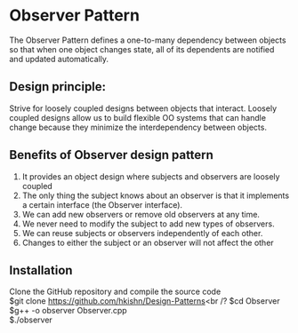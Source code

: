 # Observer Pattern
The Observer Pattern defines a one-to-many dependency between objects so that when one object changes state, 
all of its dependents are notified and updated automatically.

## Design principle:
Strive for loosely coupled designs between objects that interact.
Loosely coupled designs allow us to build flexible OO systems that can handle change because they minimize
the interdependency between objects.

## Benefits of Observer design pattern
1. It provides an object design where subjects and observers are loosely coupled
2. The only thing the subject knows about an observer is that it implements a certain interface (the Observer interface).
3. We can add new observers or remove old observers at any time.
4. We never need to modify the subject to add new types of observers.
5. We can reuse subjects or observers independently of each other.
6. Changes to either the subject or an observer will not affect the other

## Installation
Clone the GitHub repository and compile the source code<br />
$git clone https://github.com/hkishn/Design-Patterns<br /?
$cd Observer<br />
$g++ -o observer Observer.cpp<br />
$./observer<br />


